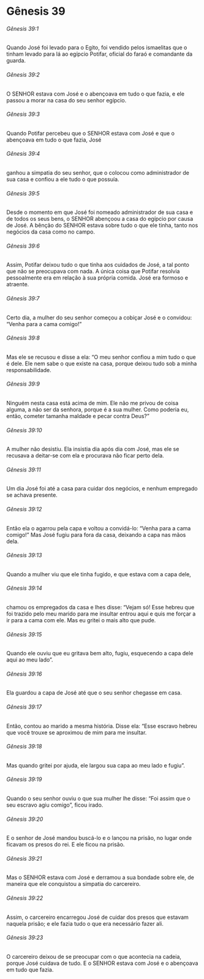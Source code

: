 # Gênesis 39

###### Gênesis 39:1

Quando José foi levado para o Egito, foi vendido pelos ismaelitas que o tinham levado para lá ao egípcio Potifar, oficial do faraó e comandante da guarda.

###### Gênesis 39:2

O SENHOR estava com José e o abençoava em tudo o que fazia, e ele passou a morar na casa do seu senhor egípcio.

###### Gênesis 39:3

Quando Potifar percebeu que o SENHOR estava com José e que o abençoava em tudo o que fazia, José

###### Gênesis 39:4

ganhou a simpatia do seu senhor, que o colocou como administrador de sua casa e confiou a ele tudo o que possuía.

###### Gênesis 39:5

Desde o momento em que José foi nomeado administrador de sua casa e de todos os seus bens, o SENHOR abençoou a casa do egípcio por causa de José. A bênção do SENHOR estava sobre tudo o que ele tinha, tanto nos negócios da casa como no campo.

###### Gênesis 39:6

Assim, Potifar deixou tudo o que tinha aos cuidados de José, a tal ponto que não se preocupava com nada. A única coisa que Potifar resolvia pessoalmente era em relação à sua própria comida. José era formoso e atraente.

###### Gênesis 39:7

Certo dia, a mulher do seu senhor começou a cobiçar José e o convidou: “Venha para a cama comigo!”

###### Gênesis 39:8

Mas ele se recusou e disse a ela: “O meu senhor confiou a mim tudo o que é dele. Ele nem sabe o que existe na casa, porque deixou tudo sob a minha responsabilidade.

###### Gênesis 39:9

Ninguém nesta casa está acima de mim. Ele não me privou de coisa alguma, a não ser da senhora, porque é a sua mulher. Como poderia eu, então, cometer tamanha maldade e pecar contra Deus?”

###### Gênesis 39:10

A mulher não desistiu. Ela insistia dia após dia com José, mas ele se recusava a deitar-se com ela e procurava não ficar perto dela.

###### Gênesis 39:11

Um dia José foi até a casa para cuidar dos negócios, e nenhum empregado se achava presente.

###### Gênesis 39:12

Então ela o agarrou pela capa e voltou a convidá-lo: “Venha para a cama comigo!” Mas José fugiu para fora da casa, deixando a capa nas mãos dela.

###### Gênesis 39:13

Quando a mulher viu que ele tinha fugido, e que estava com a capa dele,

###### Gênesis 39:14

chamou os empregados da casa e lhes disse: “Vejam só! Esse hebreu que foi trazido pelo meu marido para me insultar entrou aqui e quis me forçar a ir para a cama com ele. Mas eu gritei o mais alto que pude.

###### Gênesis 39:15

Quando ele ouviu que eu gritava bem alto, fugiu, esquecendo a capa dele aqui ao meu lado”.

###### Gênesis 39:16

Ela guardou a capa de José até que o seu senhor chegasse em casa.

###### Gênesis 39:17

Então, contou ao marido a mesma história. Disse ela: “Esse escravo hebreu que você trouxe se aproximou de mim para me insultar.

###### Gênesis 39:18

Mas quando gritei por ajuda, ele largou sua capa ao meu lado e fugiu”.

###### Gênesis 39:19

Quando o seu senhor ouviu o que sua mulher lhe disse: “Foi assim que o seu escravo agiu comigo”, ficou irado.

###### Gênesis 39:20

E o senhor de José mandou buscá-lo e o lançou na prisão, no lugar onde ficavam os presos do rei. E ele ficou na prisão.

###### Gênesis 39:21

Mas o SENHOR estava com José e derramou a sua bondade sobre ele, de maneira que ele conquistou a simpatia do carcereiro.

###### Gênesis 39:22

Assim, o carcereiro encarregou José de cuidar dos presos que estavam naquela prisão; e ele fazia tudo o que era necessário fazer ali.

###### Gênesis 39:23

O carcereiro deixou de se preocupar com o que acontecia na cadeia, porque José cuidava de tudo. E o SENHOR estava com José e o abençoava em tudo que fazia.

